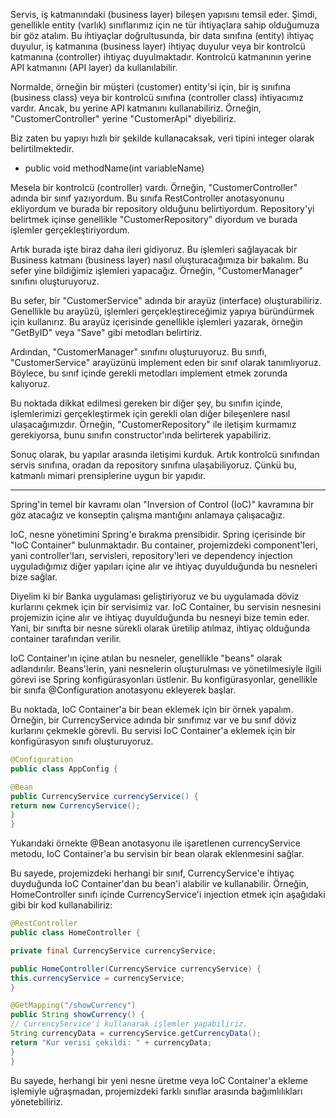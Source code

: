 Servis, iş katmanındaki (business layer) bileşen yapısını temsil eder.
Şimdi, genellikle entity (varlık) sınıflarımız için ne tür ihtiyaçlara sahip olduğumuza bir göz atalım.
Bu ihtiyaçlar doğrultusunda, bir data sınıfına (entity) ihtiyaç duyulur,
iş katmanına (business layer) ihtiyaç duyulur veya bir kontrolcü katmanına (controller) ihtiyaç duyulmaktadır.
Kontrolcü katmanının yerine API katmanını (API layer) da kullanılabilir.

Normalde, örneğin bir müşteri (customer) entity'si için,
bir iş sınıfına (business class) veya bir kontrolcü sınıfına (controller class) ihtiyacımız vardır.
Ancak, bu yerine API katmanını kullanabiliriz. Örneğin, "CustomerController" yerine "CustomerApi" diyebiliriz.

Biz zaten bu yapıyı hızlı bir şekilde kullanacaksak, veri tipini integer olarak belirtilmektedir.

- public void methodName(int variableName)

Mesela bir kontrolcü (controller) vardı.
Örneğin, "CustomerController" adında bir sınıf yazıyordum.
Bu sınıfa RestController anotasyonunu ekliyordum ve burada bir repository olduğunu belirtiyordum.
Repository'yi belirtmek içinse genellikle "CustomerRepository" diyordum ve burada işlemler gerçekleştiriyordum.

Artık burada işte biraz daha ileri gidiyoruz.
Bu işlemleri sağlayacak bir Business katmanı (business layer) nasıl oluşturacağımıza bir bakalım.
Bu sefer yine bildiğimiz işlemleri yapacağız. Örneğin, "CustomerManager" sınıfını oluşturuyoruz.

Bu sefer, bir "CustomerService" adında bir arayüz (interface) oluşturabiliriz.
Genellikle bu arayüzü, işlemleri gerçekleştireceğimiz yapıya büründürmek için kullanırız.
Bu arayüz içerisinde genellikle işlemleri yazarak, örneğin "GetByID" veya "Save" gibi metodları belirtiriz.

Ardından, "CustomerManager" sınıfını oluşturuyoruz.
Bu sınıfı, "CustomerService" arayüzünü implement eden bir sınıf olarak tanımlıyoruz.
Böylece, bu sınıf içinde gerekli metodları implement etmek zorunda kalıyoruz.

Bu noktada dikkat edilmesi gereken bir diğer şey, bu sınıfın içinde,
işlemlerimizi gerçekleştirmek için gerekli olan diğer bileşenlere nasıl ulaşacağımızdır.
Örneğin, "CustomerRepository" ile iletişim kurmamız gerekiyorsa, bunu sınıfın constructor'ında belirterek yapabiliriz.

Sonuç olarak, bu yapılar arasında iletişimi kurduk.
Artık kontrolcü sınıfından servis sınıfına, oradan da repository sınıfına ulaşabiliyoruz.
Çünkü bu, katmanlı mimari prensiplerine uygun bir yapıdır.

-----------------------------------------------------------------------

Spring'in temel bir kavramı olan "Inversion of Control (IoC)" kavramına bir göz atacağız ve konseptin çalışma mantığını anlamaya çalışacağız.

IoC, nesne yönetimini Spring'e bırakma prensibidir.
Spring içerisinde bir "IoC Container" bulunmaktadır.
Bu container, projemizdeki component'leri, yani controller'ları, servisleri, repository'leri ve
dependency injection uyguladığımız diğer yapıları içine alır ve ihtiyaç duyulduğunda bu nesneleri bize sağlar.

Diyelim ki bir Banka uygulaması geliştiriyoruz ve bu uygulamada döviz kurlarını çekmek için bir servisimiz var.
IoC Container, bu servisin nesnesini projemizin içine alır ve ihtiyaç duyulduğunda bu nesneyi bize temin eder.
Yani, bir sınıfta bir nesne sürekli olarak üretilip atılmaz, ihtiyaç olduğunda container tarafından verilir.

IoC Container'ın içine atılan bu nesneler, genellikle "beans" olarak adlandırılır.
Beans'lerin, yani nesnelerin oluşturulması ve yönetilmesiyle ilgili görevi ise Spring konfigürasyonları üstlenir.
Bu konfigürasyonlar, genellikle bir sınıfa @Configuration anotasyonu ekleyerek başlar.

Bu noktada, IoC Container'a bir bean eklemek için bir örnek yapalım.
Örneğin, bir CurrencyService adında bir sınıfımız var ve bu sınıf döviz kurlarını çekmekle görevli.
Bu servisi IoC Container'a eklemek için bir konfigürasyon sınıfı oluşturuyoruz.

````java
@Configuration
public class AppConfig {

@Bean
public CurrencyService currencyService() {
return new CurrencyService();
}
}
````

Yukarıdaki örnekte @Bean anotasyonu ile işaretlenen currencyService metodu, IoC Container'a bu servisin bir bean olarak eklenmesini sağlar.

Bu sayede, projemizdeki herhangi bir sınıf, CurrencyService'e ihtiyaç duyduğunda IoC Container'dan bu bean'i alabilir ve kullanabilir.
Örneğin, HomeController sınıfı içinde CurrencyService'i injection etmek için aşağıdaki gibi bir kod kullanabiliriz:

````java
@RestController
public class HomeController {

private final CurrencyService currencyService;

public HomeController(CurrencyService currencyService) {
this.currencyService = currencyService;
}

@GetMapping("/showCurrency")
public String showCurrency() {
// CurrencyService'i kullanarak işlemler yapabiliriz.
String currencyData = currencyService.getCurrencyData();
return "Kur verisi çekildi: " + currencyData;
}
}
````

Bu sayede, herhangi bir yeni nesne üretme veya IoC Container'a ekleme işlemiyle uğraşmadan,
projemizdeki farklı sınıflar arasında bağımlılıkları yönetebiliriz.